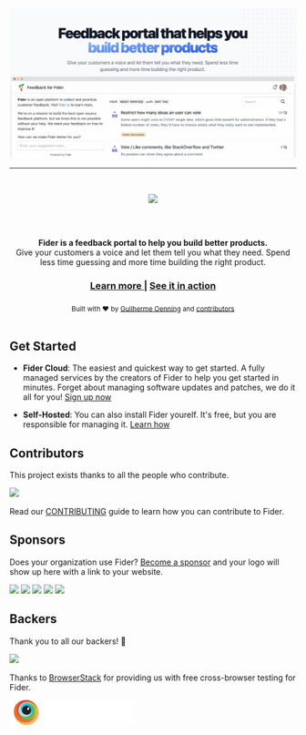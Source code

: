 <img src="etc/homepage.png">

<br/>
<hr/>
<br/>

<p align="center">
  <img style="height:60px;display:inline-block;" src="etc/logo-small.png" />
  <div align="center">
    <strong>Fider is a feedback portal to help you build better products.</strong>
  </div>
  <div align="center">Give your customers a voice and let them tell you what they need. Spend less time guessing and more time building the right product.</div>
</p>

<div align="center">
  <h3>
    <a href="https://fider.io">
      Learn more
    </a>
    <span> | </span>
    <a href="https://feedback.fider.io/">
      See it in action
    </a>
  </h3>
</div>

<div align="center">
  <sub>Built with ❤️ by <a href="https://github.com/goenning">Guilherme Oenning</a> and <a href="https://github.com/getfider/fider/graphs/contributors">contributors</a></sub>
</div>

<br />

## Get Started

- **Fider Cloud**: The easiest and quickest way to get started. A fully managed services by the creators of Fider to help you get started in minutes. Forget about managing software updates and patches, we do it all for you! [Sign up now](https://fider.io/#get-started)

- **Self-Hosted**: You can also install Fider yourelf. It's free, but you are responsible for managing it. [Learn how](https://fider.io/docs/hosting-instance)

## Contributors

This project exists thanks to all the people who contribute.

<a href="https://github.com/getfider/fider/graphs/contributors"><img src="https://opencollective.com/fider/contributors.svg?width=890&button=false" /></a>

Read our [CONTRIBUTING](CONTRIBUTING.md) guide to learn how you can contribute to Fider.

## Sponsors

Does your organization use Fider? [Become a sponsor](https://opencollective.com/fider) and your logo will show up here with a link to your website.

<a href="https://opencollective.com/fider/sponsors/0/website" target="_blank"><img src="https://opencollective.com/fider/sponsors/0/avatar"></a>
<a href="https://opencollective.com/fider/sponsors/1/website" target="_blank"><img src="https://opencollective.com/fider/sponsors/1/avatar"></a>
<a href="https://opencollective.com/fider/sponsors/2/website" target="_blank"><img src="https://opencollective.com/fider/sponsors/2/avatar"></a>
<a href="https://opencollective.com/fider/sponsors/3/website" target="_blank"><img src="https://opencollective.com/fider/sponsors/3/avatar"></a>
<a href="https://opencollective.com/fider/sponsors/4/website" target="_blank"><img src="https://opencollective.com/fider/sponsors/4/avatar"></a>

## Backers

Thank you to all our backers! 🙏

<a href="https://opencollective.com/fider" target="_blank">
  <img src="https://opencollective.com/fider/backers.svg?width=890">
</a>

Thanks to [BrowserStack](https://browserstack.com/) for providing us with free cross-browser testing for Fider.

<a href="https://browserstack.com" target="_blank">
  <img src="etc/browserstack.png">
</a>
